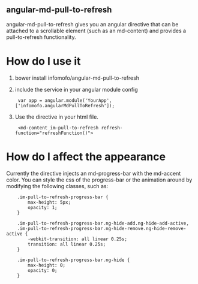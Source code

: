 angular-md-pull-to-refresh
--------------------------

angular-md-pull-to-refresh gives you an angular directive that can be attached to a scrollable element (such as an md-content)
and provides a pull-to-refresh functionality.

How do I use it
===============

1. bower install infomofo/angular-md-pull-to-refresh
2. include the service in your angular module config

        var app = angular.module('YourApp',['infomofo.angularMdPullToRefresh']);

3. Use the directive in your html file.

        <md-content im-pull-to-refresh refresh-function="refreshFunction()">

How do I affect the appearance
==============================

Currently the directive injects an md-progress-bar with the md-accent color.  You can style the css of the progress-bar
or the animation around by modifying the following classes, such as:

        .im-pull-to-refresh-progress-bar {
            max-height: 5px;
            opacity: 1;
        }

        .im-pull-to-refresh-progress-bar.ng-hide-add.ng-hide-add-active,
        .im-pull-to-refresh-progress-bar.ng-hide-remove.ng-hide-remove-active {
            -webkit-transition: all linear 0.25s;
            transition: all linear 0.25s;
        }

        .im-pull-to-refresh-progress-bar.ng-hide {
            max-height: 0;
            opacity: 0;
        }